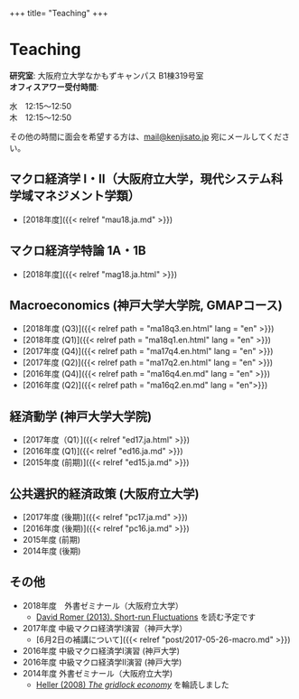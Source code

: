 +++
title= "Teaching"
+++

# Teaching

**研究室**: 大阪府立大学なかもずキャンパス B1棟319号室<br>
**オフィスアワー受付時間**:

水　12:15〜12:50  
木　12:15〜12:50

その他の時間に面会を希望する方は、mail@kenjisato.jp 宛にメールしてください。


## マクロ経済学 I・II（大阪府立大学，現代システム科学域マネジメント学類）

- [2018年度]({{< relref "mau18.ja.md" >}})

## マクロ経済学特論 1A・1B

- [2018年度]({{< relref "mag18.ja.html" >}})


## Macroeconomics (神戸大学大学院, GMAPコース)

- [2018年度 (Q3)]({{< relref path = "ma18q3.en.html" lang = "en" >}})
- [2018年度 (Q1)]({{< relref path = "ma18q1.en.html" lang = "en" >}})
- [2017年度 (Q4)]({{< relref path = "ma17q4.en.html" lang = "en" >}})
- [2017年度 (Q2)]({{< relref path = "ma17q2.en.html" lang = "en" >}})
- [2016年度 (Q4)]({{< relref path = "ma16q4.en.md" lang = "en" >}})
- [2016年度 (Q2)]({{< relref path = "ma16q2.en.md" lang = "en">}})

## 経済動学 (神戸大学大学院)

- [2017年度（Q1）]({{< relref "ed17.ja.html" >}})
- [2016年度 (Q1)]({{< relref "ed16.ja.md" >}})
- [2015年度 (前期)]({{< relref "ed15.ja.md" >}})


## 公共選択的経済政策 (大阪府立大学)

- [2017年度 (後期)]({{< relref "pc17.ja.md" >}})
- [2016年度 (後期)]({{< relref "pc16.ja.md" >}})
- 2015年度 (前期)
- 2014年度 (後期)

## その他

- 2018年度　外書ゼミナール（大阪府立大学）
  - [David Romer (2013). Short-run Fluctuations](https://eml.berkeley.edu/~dromer/papers/ISMP%20Text%20Graphs%202013.pdf) を読む予定です
- 2017年度 中級マクロ経済学I演習（神戸大学）
  - [6月2日の補講について]({{< relref "post/2017-05-26-macro.md" >}})
- 2016年度 中級マクロ経済学I演習 (神戸大学)
- 2016年度 中級マクロ経済学II演習 (神戸大学)
- 2014年度 外書ゼミナール（大阪府立大学)
  - [Heller (2008) _The gridlock economy_](http://www.amazon.co.jp/Gridlock-Economy-Ownership-Markets-Innovation/dp/0465029167/relref=tmm_hrd_swatch_0?_encoding=UTF8&qid=&sr=) を輪読しました
